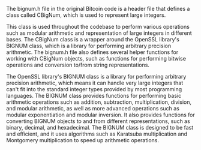 The bignum.h file in the original Bitcoin code is a header file that defines a class called CBigNum, which is used to represent large integers.

This class is used throughout the codebase to perform various operations such as modular arithmetic and representation of large integers in different bases. The CBigNum class is a wrapper around the OpenSSL library's BIGNUM class, which is a library for performing arbitrary precision arithmetic. The bignum.h file also defines several helper functions for working with CBigNum objects, such as functions for performing bitwise operations and conversion to/from string representations.

 The OpenSSL library's BIGNUM class is a library for performing arbitrary precision arithmetic, which means it can handle very large integers that can't fit into the standard integer types provided by most programming languages. The BIGNUM class provides functions for performing basic arithmetic operations such as addition, subtraction, multiplication, division, and modular arithmetic, as well as more advanced operations such as modular exponentiation and modular inversion. It also provides functions for converting BIGNUM objects to and from different representations, such as binary, decimal, and hexadecimal. The BIGNUM class is designed to be fast and efficient, and it uses algorithms such as Karatsuba multiplication and Montgomery multiplication to speed up arithmetic operations.